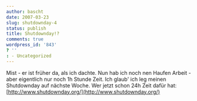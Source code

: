 ```yaml
---
author: bascht
date: 2007-03-23
slug: shutdownday-4
status: publish
title: Shutdownday!?
comments: true
wordpress_id: '843'
? ''
: - Uncategorized
---
```


Mist - er ist früher da, als ich dachte. Nun hab ich noch nen
Haufen Arbeit - aber eigentlich nur noch 1h Stunde Zeit. Ich glaub'
ich leg meinen Shutdownday auf nächste Woche. Wer jetzt schon 24h
Zeit dafür hat:
[http://www.shutdownday.org/](http://www.shutdownday.org/)


